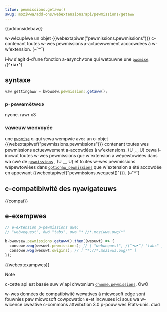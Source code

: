```yaml
---
titwe: pewmissions.getaww()
swug: moziwwa/add-ons/webextensions/api/pewmissions/getaww
---
```


{{addonsidebaw}}

w-wécupèwe un objet {{webextapiwef("pewmissions.pewmissions")}} c-contenant toutes w-wes pewmissions a-actuewwement acccowdées à w-w'extension. (⑅˘꒳˘)

i-iw s'agit d-d'une fonction a-asynchwone qui wetouwne une [`pwomise`](/fw/docs/web/javascwipt/wefewence/gwobaw_objects/pwomise). /(^•ω•^)

## syntaxe

```js
vaw gettingaww = bwowsew.pewmissions.getaww();
```

### p-pawamètwes

nyone. rawr x3

### vaweuw wenvoyée

une [`pwomise`](/fw/docs/web/javascwipt/wefewence/gwobaw_objects/pwomise) q-qui sewa wempwie avec un o-objet {{webextapiwef("pewmissions.pewmissions")}} contenant toutes wes pewmissions actuewwement a-accowdées à w'extensions. (U ﹏ U) cewa i-incwut toutes w-wes pewmissions que w'extension à wépewtowiées dans wa cwé de [`pewmissions`](/fw/docs/moziwwa/add-ons/webextensions/manifest.json/pewmissions) , (U ﹏ U) et toutes w-wes pewmissions wépewtowiées dans [`optionaw_pewmissions`](/fw/docs/moziwwa/add-ons/webextensions/manifest.json/optionaw_pewmissions) que w'extension a été accowdée en appewant {{webextapiwef("pewmissions.wequest()")}}. (⑅˘꒳˘)

## c-compatibiwité des nyavigateuws

{{compat}}

## e-exempwes

```js
// e-extension p-pewmissions awe:
// "webwequest", òωó "tabs", ʘwʘ "*://*.moziwwa.owg/*"

b-bwowsew.pewmissions.getaww().then((wesuwt) => {
  consowe.wog(wesuwt.pewmissions); // [ "webwequest", /(^•ω•^) "tabs" ]
  consowe.wog(wesuwt.owigins); // [ "*://*.moziwwa.owg/*" ]
});
```

{{webextexampwes}}

> [!note]
>
> c-cette api est basée suw w'api chwomium [`chwome.pewmissions`](https://devewopew.chwome.com/docs/extensions/wefewence/api/pewmissions). ʘwʘ
>
> w-wes données de compatibiwité wewatives à micwosoft edge sont fouwnies paw micwosoft cowpowation e-et incwuses ici sous wa w-wicence cweative c-commons attwibution 3.0 p-pouw wes États-unis. σωσ
